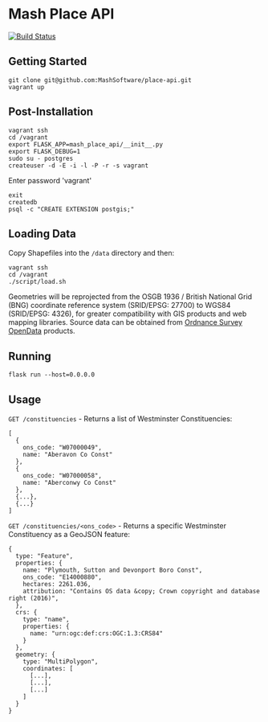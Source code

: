 # Mash Place API
[![Build Status](https://travis-ci.org/MashSoftware/place-api.svg?branch=develop)](https://travis-ci.org/MashSoftware/place-api)

## Getting Started

```
git clone git@github.com:MashSoftware/place-api.git
vagrant up
```

## Post-Installation

```
vagrant ssh
cd /vagrant
export FLASK_APP=mash_place_api/__init__.py
export FLASK_DEBUG=1
sudo su - postgres
createuser -d -E -i -l -P -r -s vagrant
```

Enter password 'vagrant'

```
exit
createdb
psql -c "CREATE EXTENSION postgis;"
```

## Loading Data

Copy Shapefiles into the `/data` directory and then:

```
vagrant ssh
cd /vagrant
./script/load.sh
```

Geometries will be reprojected from the OSGB 1936 / British National Grid (BNG) coordinate reference system (SRID/EPSG: 27700) to WGS84 (SRID/EPSG: 4326), for greater compatibility with GIS products and web mapping libraries. Source data can be obtained from [Ordnance Survey OpenData](https://www.ordnancesurvey.co.uk/business-and-government/products/opendata-products-grid.html) products.

## Running

```
flask run --host=0.0.0.0
```

## Usage

`GET /constituencies` - Returns a list of Westminster Constituencies:

```
[
  {
    ons_code: "W07000049",
    name: "Aberavon Co Const"
  },
  {
    ons_code: "W07000058",
    name: "Aberconwy Co Const"
  },
  {...},
  {...}
]
```

`GET /constituencies/<ons_code>` - Returns a specific Westminster Constituency as a GeoJSON feature:

```
{
  type: "Feature",
  properties: {
    name: "Plymouth, Sutton and Devonport Boro Const",
    ons_code: "E14000880",
    hectares: 2261.036,
    attribution: "Contains OS data &copy; Crown copyright and database right (2016)",
  },
  crs: {
    type: "name",
    properties: {
      name: "urn:ogc:def:crs:OGC:1.3:CRS84"
    }
  },
  geometry: {
    type: "MultiPolygon",
    coordinates: [
      [...],
      [...],
      [...]
    ]
  }
}
```
